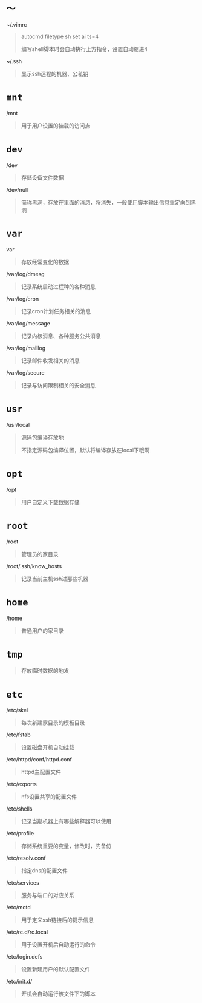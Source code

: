 # `～`

~/.vimrc

> autocmd filetype sh set ai ts=4
>
> 编写shell脚本时会自动执行上方指令，设置自动缩进4
>

~/.ssh

> 显示ssh远程的机器、公私钥

# `mnt`

/mnt

>用于用户设置的挂载的访问点

# `dev`

/dev

 >存储设备文件数据

/dev/null

> 简称黑洞，存放在里面的消息，将消失，一般使用脚本输出信息重定向到黑洞

# `var`

var

> 存放经常变化的数据

/var/log/dmesg

> 记录系统启动过程种的各种消息

/var/log/cron

>  记录cron计划任务相关的消息

/var/log/message

> 记录内核消息、各种服务公共消息

/var/log/maillog

> 记录邮件收发相关的消息

/var/log/secure

> 记录与访问限制相关的安全消息

# `usr`

/usr/local

> 源码包编译存放地
>
> 不指定源码包编译位置，默认将编译存放在local下哦啊

# `opt`

/opt

> 用户自定义下载数据存储

# `root`

/root

> 管理员的家目录

/root/.ssh/know_hosts

> 记录当前主机ssh过那些机器

# `home`

/home

>  普通用户的家目录

# `tmp`

> 存放临时数据的地发

# `etc`

/etc/skel

> 每次新建家目录的模板目录

/etc/fstab

> 设置磁盘开机自动挂载

/etc/httpd/conf/httpd.conf

> httpd主配置文件

/etc/exports

> nfs设置共享的配置文件

/etc/shells

> 记录当期机器上有哪些解释器可以使用

/etc/profile

> 存储系统重要的变量，修改时，先备份

/etc/resolv.conf

> 指定dns的配置文件

/etc/services

> 服务与端口的对应关系 

/etc/motd

> 用于定义ssh链接后的提示信息

/etc/rc.d/rc.local

> 用于设置开机后自动运行的命令

/etc/login.defs

> 设置新建用户的默认配置文件

/etc/init.d/

> 开机会自动运行该文件下的脚本